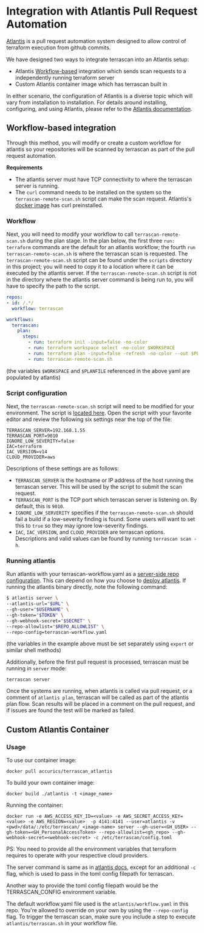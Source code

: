 # Integration with Atlantis Pull Request Automation
[Atlantis](https://www.runatlantis.io/) is a pull request automation system designed to allow control of terraform execution from github commits.

We have designed two ways to integrate terrascan into an Atlantis setup:
* Atlantis [Workflow-based](https://www.runatlantis.io/docs/custom-workflows.html) integration which sends scan requests to a independently running terraform server
* Custom Atlantis container image which has terrascan built in

In either scenario, the configuration of Atlantis is a diverse topic which will vary from installation to installation. For details around installing, configuring, and using Atlantis, please refer to the [Atlantis documentation](https://www.runatlantis.io/docs/).

## Workflow-based integration
Through this method, you will modify or create a custom workflow for atlantis so your repositories will be scanned by terrascan as part of the pull request automation.

**Requirements**
* The atlantis server must have TCP connectivity to where the terrascan server is running.
* The `curl` command needs to be installed on the system so the `terrascan-remote-scan.sh` script can make the scan request. Atlantis's [docker image](https://hub.docker.com/r/runatlantis/atlantis/) has curl preinstalled.

### Workflow
Next, you will need to modify your workflow to call `terrascan-remote-scan.sh` during the plan stage. In the plan below, the first three `run: terraform` commands are the default for an atlantis workflow; the fourth `run terrascan-remote-scan.sh` is where the terrascan scan is requested. The `terrascan-remote-scan.sh` script can be found under the `scripts` directory in this project; you will need to copy it to a location where it can be executed by the atlantis server. If the `terrascan-remote-scan.sh` script is not in the directory where the atlantis server command is being run to, you will have to specify the path to the script.

```yaml
repos:
- id: /.*/
  workflow: terrascan

workflows:
  terrascan:
    plan:
      steps:
        - run: terraform init -input=false -no-color
        - run: terraform workspace select -no-color $WORKSPACE
        - run: terraform plan -input=false -refresh -no-color --out $PLANFILE
        - run: terrascan-remote-scan.sh
```
(the variables `$WORKSPACE` and `$PLANFILE` referenced in the above yaml are populated by atlantis)

### Script configuration
Next, the `terrascan-remote-scan.sh` script will need to be modified for your environment. The script is [located here](https://github.com/accurics/terrascan/tree/master/scripts). Open the script with your favorite editor and review the following six settings near the top of the file:

```
TERRASCAN_SERVER=192.168.1.55
TERRASCAN_PORT=9010
IGNORE_LOW_SEVERITY=false
IAC=terraform
IAC_VERSION=v14
CLOUD_PROVIDER=aws
```
Descriptions of these settings are as follows:
* `TERRASCAN_SERVER` is the hostname or IP address of the host running the terrascan server. This will be used by the script to submit the scan request.
* `TERRASCAN_PORT` is the TCP port which terrascan server is listening on. By default, this is `9010`.
* `IGNORE_LOW_SERVERITY` specifies if the `terrascan-remote-scan.sh` should fail a build if a low-severity finding is found. Some users will want to set this to `true` so they may ignore low-severity findings.
* `IAC`, `IAC_VERSION`, and `CLOUD_PROVIDER` are terrascan options. Descriptions and valid values can be found by running `terrascan scan -h`.

### Running atlantis
Run atlantis with your terrascan-workflow.yaml as a [server-side repo configuration](https://www.runatlantis.io/docs/server-side-repo-config.html). This can depend on how you choose to [deploy atlantis](https://www.runatlantis.io/docs/deployment.html#deployment-2).
If running the atlantis binary directly, note the following command:

```bash
$ atlantis server \
--atlantis-url="$URL" \
--gh-user="$USERNAME" \
--gh-token="$TOKEN" \
--gh-webhook-secret="$SECRET" \
--repo-allowlist="$REPO_ALLOWLIST" \
--repo-config=terrascan-workflow.yaml
```
(the variables in the example above must be set separately using `export` or similar shell methods)

Additionally, before the first pull request is processed, terrascan must be running in `server` mode:

```
terrascan server
```

Once the systems are running, when atlantis is called via pull request, or a comment of `atlantis plan`, terrascan will be called as part of the atlantis plan flow. Scan results will be placed in a comment on the pull request, and if issues are found the test will be marked as failed.

## Custom Atlantis Container

### Usage

To use our container image:
```
docker pull accurics/terrascan_atlantis
```

To build your own container image:
```
docker build ./atlantis -t <image_name>
```

Running the container:

```
docker run -e AWS_ACCESS_KEY_ID=<value> -e AWS_SECRET_ACCESS_KEY=<value> -e AWS_REGION=<value>  -p 4141:4141 --user=atlantis -v <pwd>/data/:/etc/terrascan/ <image-name> server --gh-user=<GH_USER> --gh-token=<GH_PersonalAccessToken> --repo-allowlist=<gh_repo> --gh-webhook-secret=<webhook-secret> -c /etc/terrascan/config.toml
```

PS: You need to provide all the environment variables that terraform requires to operate with your respective cloud providers.

The server command is same as in [atlantis docs](https://www.runatlantis.io/docs/), except for an additional `-c` flag,
which is used to pass in the toml config filepath for terrascan.

Another way to provide the toml config filepath would be the TERRASCAN_CONFIG environment variable.

The default workflow.yaml file used is the `atlantis/workflow.yaml` in this repo. You're allowed to override on your own
by using the `--repo-config` flag. To trigger the terrascan scan, make sure you include a step to execute `atlantis/terrascan.sh`  in your workflow file.
